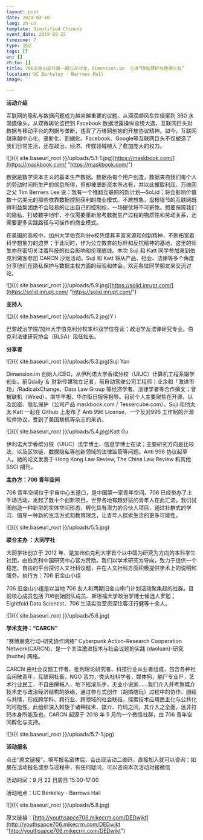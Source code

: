 ```yaml
---
layout: post
date: 2020-03-10
lang: zh-cn
template: Simplified Chinese
event_date: 2019-09-22
timezone: 7
type: 活动
tags: []
en: []
zh-tw: []
title: 706旧金山举行第一期公开沙龙，Dimension.im  主讲“隐私保护与数据主权”
location: UC Berkeley - Barrows Hall
image: ''

---
```

**活动介绍**

互联网的隐私与数据问题成为越来越重要的议题。从滴滴顺风车性侵案到 360 水滴摄像头，从双微舆论监控到 Facebook 数据泄露操纵总统大选，互联网巨头对数据与移动平台的割据与垄断，违背了万维网创始的开放协议精神。如今，互联网越来越中心化、垄断化、割据化。Facebook、Google等互联网巨头不仅塑造了我们日常生活，还在政治、经济、传媒领域植入了愈加庞大的权力。

![]({{ site.baseurl_root }}/uploads/5.1-1.jpg)[https://maskbook.com/](https://maskbook.com/ "https://maskbook.com/")

数据是数字资本主义的基本生产数据。数据由每个用户创造，数据来自我们每个人的劳动时间所生产的信息所得，但却被垄断资本所占有，并以此攫取利润。万维网之父 Tim Berners Lee 说：我有一个推翻互联网的新计划—SoLid；将会影响价值数十亿美元的那些依靠数据控制获利的商业模式。不难想象，盘根错节的互联网既得利益集团绝不会轻易的让出自己的控制权，一场硬仗将不可避免。想要保障我们的隐私、打破数字地牢，不仅需要重新思考数据生产过程的物质性和劳动关系，还需要更多实践路径与可操作的商业模式。

在美国的高校中，加州大学伯克利分e校凭借其丰富资源和创新精神，不断拓宽着科学想象力的边界；于此同时，作为公立教育的标杆和反抗精神的基地，这里的师生亦在密切关注着科技的社会影响和伦理底线。本次 Suji 和 Katt 同学参加来到伯克利做客参加 CARCN 沙龙活动。Suji 和 Katt 将从产品、社会、法律等多个角度分享他们在隐私保护与数据主权方面的经验和体会。欢迎各位同学朋友来交流讨论。

![]({{ site.baseurl_root }}/uploads/5.9.jpg)[https://solid.inrupt.com/](https://solid.inrupt.com/ "https://solid.inrupt.com/")

**主持人**

![]({{ site.baseurl_root }}/uploads/5.2.jpg)Y i

巴黎政治学院/加州大学伯克利分校本科双学位在读；政治学及法律研究专业。伯克利法律研究协会（BLSA）现任社长。

**分享者**

![]({{ site.baseurl_root }}/uploads/5.3.jpg)Suji Yan

Dimension.im 创始人/CEO，从伊利诺大学香槟分校（UIUC）计算机工程系辍学创业。前Qdaily ＆ 财新传媒独立记者，前自动驾驶公司工程师；业余和「激进市场」/RadicalxChange，Data Law Group 等经济学者、法律学者等合作撰文；曾被联机（Wired）、南华早报、华尔街日报等报导。目前个人主要聚焦在开源，以及加密、隐私保护（公司产品 maskbook.com / Tessercube.com）。Suji 和他太太 Katt 一起在 Github 上发布了 Anti 996 License，一个反对996 工作制的开源软件协议，受到了美国联机等杂志的采访。

![]({{ site.baseurl_root }}/uploads/5.4.jpg)Katt Gu

伊利诺大学香槟分校（UIUC）法学博士、信息学博士在读；主要研究方向是比较法，以及区块链、数据隐私等创新领域的法律监管等问题。Anti 996 协议起草人。她的论文发表于 Hong Kong Law Review, The China Law Review 和其他 SSCI 期刊。

**主办方：706 青年空间**

706 青年空间位于宇宙中心五道口，是中国第一家青年空间。706 已经举办了上千场活动，发起了数十个创新项目，世界各地有趣好玩的青年人在此汇流。我们试图创造一种新型的实体空间形态，孵化具有潜力的合伙人项目，通过社群式的学习，倡导一种新的生活方式和教育理念，让青年人探索生活的更多可能性。

![]({{ site.baseurl_root }}/uploads/5.5.jpg)

**联合主办 ：大同学社**

大同学社创立于 2012 年，是加州伯克利大学首个以中国为研究为方向的本科学生社团，由伯克利中国研究中心官方赞助。我们以学术研究为导向，致力于提供一个稳定、自由的平台探讨人文社科议题，并在人文社科方面积极提供学术上的说明和服务。执行方：706 旧金山小组

706 旧金山小组是以当地 706 友人和两期旧金山串门计划活动聚集起的社群。目前核心成员包括 706创始团队成员、斯坦福大学政治学博士候选人罗勉；Eightfold Data Scientist、706 生活实验室资深住客汪行健等十余人。

![]({{ site.baseurl_root }}/uploads/5.6.jpg)

**学术支持：“CARCN”**

"赛博朋克行动-研究协作网络" Cyberpunk Action-Research Cooperation Network(CARCN)，是一个关注激进技术与社会议题的实践 (daoluan)-研究 (huche) 网络。

CARCN 由社会议题工作者、批判理论研究者、科技行业从业者组成，包含各种社会闲散青年，互联网社畜，NGO 苦力，秃头社科学者，媒体狗，躺尸专业户，艺术行业民工，不自由撰稿人，地下摇滚乐手，无业小说家......我们介入并考察媒介技术史与政治经济结构的脉络，通过参与式创作（胡搞瞎玩）过程中的协作、团结与共情，形成跨学科、跨行业、跨领域的社会联结，探索技术应用民主化与公共化的可能性。此组织深入斡旋于诸种技术、媒介、符码之间，其介入之全面，远非符码本身所能及也。CARCN 起源于 2018 年 5 月的一个微信社群，由 706 青年空间孵化与支持。

![]({{ site.baseurl_root }}/uploads/5.7-1.jpg)

**活动报名**

点击“原文链接”，填写报名窗体后，会出现活动二维码，直接加入就可以咨询：如果在活动报名或参与过程中，有任何疑问，可以咨询本次活动对接微信

活动时间：9 月 22 日周日 15:00-17:00

活动地点：UC Berkeley - Barrows Hall

![]({{ site.baseurl_root }}/uploads/5.8.jpg)

原文链接：[http://youthsapce706.mikecrm.com/DEDwjkt](http://youthsapce706.mikecrm.com/DEDwjkt "http://youthsapce706.mikecrm.com/DEDwjkt")